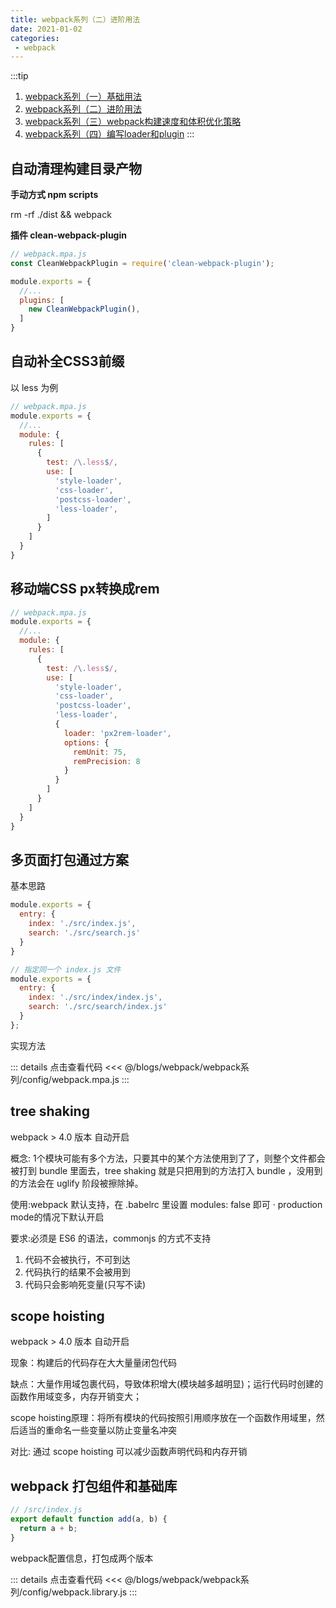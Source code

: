 ```yaml
---
title: webpack系列（二）进阶用法
date: 2021-01-02
categories:
 - webpack
---
```


:::tip
1. [webpack系列（一）基础用法](https://fuhao94.github.io/blog/blogs/webpack/webpack系列/基础用法.html)
2. [webpack系列（二）进阶用法](https://fuhao94.github.io/blog/blogs/webpack/webpack系列/进阶用法.html)
3. [webpack系列（三）webpack构建速度和体积优化策略](https://fuhao94.github.io/blog/blogs/webpack/webpack系列/webpack构建速度和体积优化策略.html)
4. [webpack系列（四）编写loader和plugin](https://fuhao94.github.io/blog/blogs/webpack/webpack系列/编写loader和plugin.html)
:::

## 自动清理构建目录产物

**手动方式 npm scripts**

rm -rf ./dist && webpack

**插件 clean-webpack-plugin**

```js
// webpack.mpa.js
const CleanWebpackPlugin = require('clean-webpack-plugin');

module.exports = {
  //...
  plugins: [
    new CleanWebpackPlugin(),
  ]
}
```

## 自动补全CSS3前缀

以 less 为例

```js
// webpack.mpa.js
module.exports = {
  //...
  module: {
    rules: [
      {
        test: /\.less$/, 
        use: [
          'style-loader', 
          'css-loader', 
          'postcss-loader',
          'less-loader',
        ]
      }
    ]
  }
}
```

## 移动端CSS px转换成rem

```js
// webpack.mpa.js
module.exports = {
  //...
  module: {
    rules: [
      {
        test: /\.less$/, 
        use: [
          'style-loader', 
          'css-loader', 
          'postcss-loader',
          'less-loader',
          {
            loader: 'px2rem-loader',
            options: {
              remUnit: 75,
              remPrecision: 8
            }
          }
        ]
      }
    ]
  }
}
```

## 多页面打包通过方案

基本思路

```js
module.exports = { 
  entry: {
    index: './src/index.js',
    search: './src/search.js' 
  }
}

// 指定同一个 index.js 文件
module.exports = { 
  entry: {
    index: './src/index/index.js',
    search: './src/search/index.js' 
  }
};
```

实现方法

::: details 点击查看代码
<<< @/blogs/webpack/webpack系列/config/webpack.mpa.js
:::


## tree shaking

webpack > 4.0 版本 自动开启

概念: 1个模块可能有多个⽅法，只要其中的某个方法使用到了了，则整个⽂件都会被打到 bundle ⾥面去，tree shaking 就是只把⽤到的方法打入 bundle ，没⽤到的方法会在 uglify 阶段被擦除掉。

使用:webpack 默认⽀持，在 .babelrc ⾥设置 modules: false 即可 · production mode的情况下默认开启

要求:必须是 ES6 的语法，commonjs 的⽅式不支持

1. 代码不会被执行，不可到达 
2. 代码执⾏的结果不会被⽤到 
3. 代码只会影响死变量(只写不读)

## scope hoisting

webpack > 4.0 版本 自动开启

现象：构建后的代码存在⼤大量量闭包代码

缺点：⼤量作用域包裹代码，导致体积增大(模块越多越明显)；运行代码时创建的函数作⽤域变多，内存开销变⼤；

scope hoisting原理：将所有模块的代码按照引⽤顺序放在⼀个函数作⽤域里，然后适当的重命名⼀些变量以防止变量名冲突

对比: 通过 scope hoisting 可以减少函数声明代码和内存开销

## webpack 打包组件和基础库

```js
// /src/index.js
export default function add(a, b) {
  return a + b;
}
```

webpack配置信息，打包成两个版本

::: details 点击查看代码
<<< @/blogs/webpack/webpack系列/config/webpack.library.js
:::
